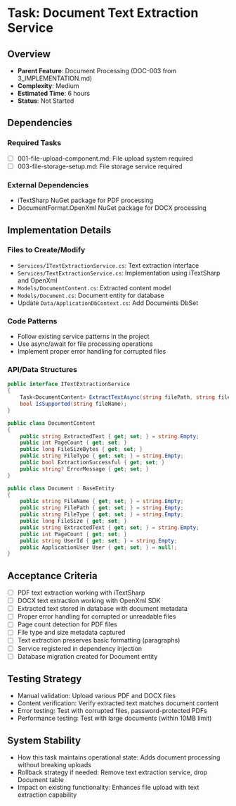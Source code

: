 # Task: Document Text Extraction Service

## Overview
- **Parent Feature**: Document Processing (DOC-003 from 3_IMPLEMENTATION.md)
- **Complexity**: Medium
- **Estimated Time**: 6 hours
- **Status**: Not Started

## Dependencies
### Required Tasks
- [ ] 001-file-upload-component.md: File upload system required
- [ ] 003-file-storage-setup.md: File storage service required

### External Dependencies
- iTextSharp NuGet package for PDF processing
- DocumentFormat.OpenXml NuGet package for DOCX processing

## Implementation Details
### Files to Create/Modify
- `Services/ITextExtractionService.cs`: Text extraction interface
- `Services/TextExtractionService.cs`: Implementation using iTextSharp and OpenXml
- `Models/DocumentContent.cs`: Extracted content model
- `Models/Document.cs`: Document entity for database
- Update `Data/ApplicationDbContext.cs`: Add Documents DbSet

### Code Patterns
- Follow existing service patterns in the project
- Use async/await for file processing operations
- Implement proper error handling for corrupted files

### API/Data Structures
```csharp
public interface ITextExtractionService
{
    Task<DocumentContent> ExtractTextAsync(string filePath, string fileName);
    bool IsSupported(string fileName);
}

public class DocumentContent
{
    public string ExtractedText { get; set; } = string.Empty;
    public int PageCount { get; set; }
    public long FileSizeBytes { get; set; }
    public string FileType { get; set; } = string.Empty;
    public bool ExtractionSuccessful { get; set; }
    public string? ErrorMessage { get; set; }
}

public class Document : BaseEntity
{
    public string FileName { get; set; } = string.Empty;
    public string FilePath { get; set; } = string.Empty;
    public string FileType { get; set; } = string.Empty;
    public long FileSize { get; set; }
    public string ExtractedText { get; set; } = string.Empty;
    public int PageCount { get; set; }
    public string UserId { get; set; } = string.Empty;
    public ApplicationUser User { get; set; } = null!;
}
```

## Acceptance Criteria
- [ ] PDF text extraction working with iTextSharp
- [ ] DOCX text extraction working with OpenXml SDK
- [ ] Extracted text stored in database with document metadata
- [ ] Proper error handling for corrupted or unreadable files
- [ ] Page count detection for PDF files
- [ ] File type and size metadata captured
- [ ] Text extraction preserves basic formatting (paragraphs)
- [ ] Service registered in dependency injection
- [ ] Database migration created for Document entity

## Testing Strategy
- Manual validation: Upload various PDF and DOCX files
- Content verification: Verify extracted text matches document content
- Error testing: Test with corrupted files, password-protected PDFs
- Performance testing: Test with large documents (within 10MB limit)

## System Stability
- How this task maintains operational state: Adds document processing without breaking uploads
- Rollback strategy if needed: Remove text extraction service, drop Document table
- Impact on existing functionality: Enhances file upload with text extraction capability